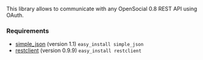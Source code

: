 This library allows to communicate with any OpenSocial 0.8 REST API using OAuth.


### Requirements ###
  * [simple\_json](http://pypi.python.org/pypi/simple_json/1.1) (version 1.1) `easy_install simple_json`
  * [restclient](http://microapps.sourceforge.net/restclient/) (version 0.9.9) `easy_install restclient`